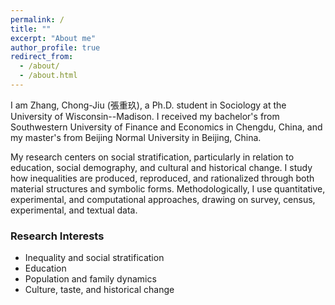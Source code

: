 ```yaml
---
permalink: /
title: ""
excerpt: "About me"
author_profile: true
redirect_from: 
  - /about/
  - /about.html
---
```


I am Zhang, Chong-Jiu (張重玖), a Ph.D. student in Sociology at the University of Wisconsin--Madison. I received my bachelor's from Southwestern University of Finance and Economics in Chengdu, China, and my master's from Beijing Normal University in Beijing, China. 

My research centers on social stratification, particularly in relation to education, social demography, and cultural and historical change. I study how inequalities are produced, reproduced, and rationalized through both material structures and symbolic forms. Methodologically, I use quantitative, experimental, and computational approaches, drawing on survey, census, experimental, and textual data.


### Research Interests
- Inequality and social stratification
- Education
- Population and family dynamics
- Culture, taste, and historical change
